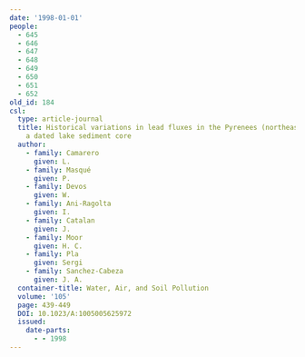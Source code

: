 ```yaml
---
date: '1998-01-01'
people:
  - 645
  - 646
  - 647
  - 648
  - 649
  - 650
  - 651
  - 652
old_id: 184
csl:
  type: article-journal
  title: Historical variations in lead fluxes in the Pyrenees (northeast Spain) from
    a dated lake sediment core
  author:
    - family: Camarero
      given: L.
    - family: Masqué
      given: P.
    - family: Devos
      given: W.
    - family: Ani-Ragolta
      given: I.
    - family: Catalan
      given: J.
    - family: Moor
      given: H. C.
    - family: Pla
      given: Sergi
    - family: Sanchez-Cabeza
      given: J. A.
  container-title: Water, Air, and Soil Pollution
  volume: '105'
  page: 439-449
  DOI: 10.1023/A:1005005625972
  issued:
    date-parts:
      - - 1998
---
```

